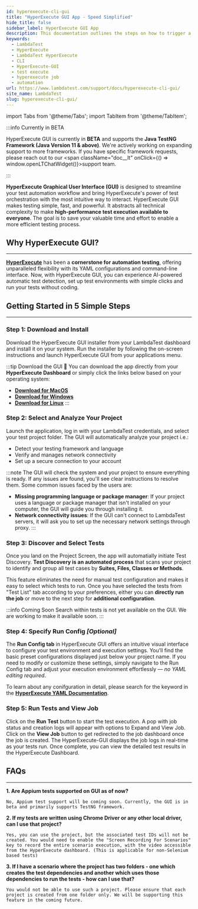 ```yaml
---
id: hyperexecute-cli-gui
title: "HyperExecute GUI App - Speed Simplified"
hide_title: false
sidebar_label: HyperExecute GUI App
description: This documentation outlines the steps on how to trigger a job on hyperexecute using the underpass app - gui app for hyperexecute cli.
keywords:
  - LambdaTest
  - HyperExecute
  - LambdaTest HyperExecute
  - CLI
  - HyperExecute-GUI
  - test execute
  - hyperexecute job
  - automation
url: https://www.lambdatest.com/support/docs/hyperexecute-cli-gui/
site_name: LambdaTest
slug: hyperexecute-cli-gui/
---
```


import Tabs from '@theme/Tabs';
import TabItem from '@theme/TabItem';

<script type="application/ld+json"
      dangerouslySetInnerHTML={{ __html: JSON.stringify({
       "@context": "https://schema.org",
        "@type": "BreadcrumbList",
        "itemListElement": [{
          "@type": "ListItem",
          "position": 1,
          "name": "Home",
          "item": "https://www.lambdatest.com"
        },{
          "@type": "ListItem",
          "position": 2,
          "name": "Support",
          "item": "https://www.lambdatest.com/support/docs/"
        },{
          "@type": "ListItem",
          "position": 3,
          "name": "HyperExecute Status",
          "item": "https://www.lambdatest.com/support/docs/hyperexecute-cli-gui/"
        }]
      })
    }}
></script>

:::info Currently in BETA

HyperExecute GUI is currently in **BETA** and supports the **Java TestNG Framework (Java Version 11 & above)**. We're actively working on expanding support to more frameworks. If you have specific framework requests, please reach out to our <span className="doc__lt" onClick={() => window.openLTChatWidget()}>support team</span>.

:::

**HyperExecute Graphical User Interface (GUI)** is designed to streamline your test automation workflow and bring HyperExecute's power of test orchestration with the most intuitive way to interact. HyperExecute GUI makes testing simple, fast, and powerful. It abstracts all technical complexity to make **high-performance test execution available to everyone**. The goal is to save your valuable time and effort to enable a more efficient testing process.

## Why HyperExecute GUI?
---
**[HyperExecute](https://www.lambdatest.com/hyperexecute)** has been a **cornerstone for automation testing**, offering unparalleled flexibility with its YAML configurations and command-line interface. Now, with HyperExecute GUI, you can experience AI-powered automatic test detection, set up test environments with simple clicks and run your tests without coding.

<!-- <img src={require('../assets/images/hyperexecute/gui/gui_template.webp').default} /> -->

## Getting Started in 5 Simple Steps
---

<!-- <video class="right-side" width="100%" controls id="vid">
<source src= {require('../assets/videos/hyperexecute/cli-gui/GUI_Demo.mp4').default} type="video/mp4" />
</video> -->

### Step 1: Download and Install
Download the HyperExecute GUI installer from your LambdaTest dashboard and install it on your system. Run the installer by following the on-screen instructions and launch HyperExecute GUI from your applications menu.

:::tip Download the GUI 🔗
You can download the app directly from your **HyperExecute Dashboard** or simply click the links below based on your operating system:
 - **[Download for MacOS](https://downloads.lambdatest.com/underpass/master/UnderPass.dmg)**
 - **[Download for Windows](https://downloads.lambdatest.com/underpass/master/UnderPass.exe)**
 - **[Download for Linux](https://downloads.lambdatest.com/underpass/master/UnderPass.AppImage)**
:::

### Step 2: Select and Analyze Your Project
Launch the application, log in with your LambdaTest credentials, and select your test project folder. The GUI will automatically analyze your project i.e.:

- Detect your testing framework and language
- Verify and manages network connectivity
- Set up a secure connection to your account

<!-- <video class="right-side" width="100%" controls id="vid">
<source src= {require('../assets/videos/hyperexecute/cli-gui/projectselect_analyze.mp4').default} type="video/mp4" />
</video> -->

:::note 
The GUI will check the system and your project to ensure everything is ready. If any issues are found, you'll see clear instructions to resolve them. Some common issues faced by the users are:
- **Missing programming language or package manager**: If your project uses a language or package manager that isn't installed on your computer, the GUI will guide you through installing it.
- **Network connectivity issues**: If the GUI can't connect to LambdaTest servers, it will ask you to set up the necessary network settings through proxy.
:::

### Step 3: Discover and Select Tests
Once you land on the Project Screen, the app will automatially initiate Test Discovery. **Test Discovery is an automated process** that scans your project to identify and group all test cases by **Suites, Files, Classes or Methods**. 

This feature eliminates the need for manual test configuration and makes it easy to select which tests to run. Once you have selected the tests from "Test List" tab according to your preferences, either you can **directly run the job** or move to the next step for **additional configuration**.

<!-- <video class="right-side" width="100%" controls id="vid">
<source src= {require('../assets/videos/hyperexecute/cli-gui/testdiscovery_select.mp4').default} type="video/mp4" />
</video> -->

:::info Coming Soon
Search within tests is not yet available on the GUI. We are working to make it available soon.
:::

### Step 4: Specify Run Config _[Optional]_
The **Run Config tab** in HyperExecute GUI offers an intuitive visual interface to configure your test environment and execution settings.
You’ll find the basic preset configurations displayed just below your project name. If you need to modify or customize these settings, simply navigate to the Run Config tab and adjust your execution environment effortlessly — _no YAML editing required_.

To learn about any conifguration in detail, please search for the keyword in the **[HyperExecute YAML Documentation](/support/docs/deep-dive-into-hyperexecute-yaml)**.

### Step 5: Run Tests and View Job
Click on the **Run Test** button to start the test execution. A pop with job status and creation logs will appear with options to Expand and View Job. Click on the **View Job** button to get redirected to the job dashboard once the job is created. The HyperExecute-GUI displays the job logs in real-time as your tests run. Once complete, you can view the detailed test results in the HyperExecute Dashboard.

<!-- <video class="right-side" width="100%" controls id="vid">
<source src= {require('../assets/videos/hyperexecute/cli-gui/demo_25.mp4').default} type="video/mp4" />
</video> -->

## FAQs

---

**1. Are Appium tests supported on GUI as of now?**

    No, Appium test support will be coming soon. Currently, the GUI is in beta and primarily supports TestNG framework.

**2. If my tests are written using Chrome Driver or any other local driver, can I use that project?**
    
    Yes, you can use the project, but the associated test IDs will not be created. You would need to enable the "Screen Recording For Scenarios" key to record the entire scenario execution, with the video accessible from the HyperExecute dashboard. (This is applicable for non-Selenium based tests)

**3. If I have a scenario where the project has two folders - one which creates the test dependencies and another which uses those dependencies to run the tests - how can I use that?**
    
    You would not be able to use such a project. Please ensure that each project is created from one folder only. We will be supporting this feature in the coming future.
